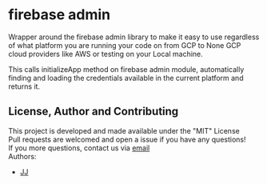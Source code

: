 # firebase admin
Wrapper around the firebase admin library to make it easy to use regardless of what platform you are running your code on from GCP to None GCP cloud providers like AWS or testing on your Local machine.

This calls initializeApp method on firebase admin module, automatically finding and loading the credentials available in the current platform and returns it. 

## License, Author and Contributing
This project is developed and made available under the "MIT" License  
Pull requests are welcomed and open a issue if you have any questions!  
If you more questions, contact us via [email](mailto:developer@enkeldigital.com)  
Authors:
- [JJ](https://github.com/Jaimeloeuf)